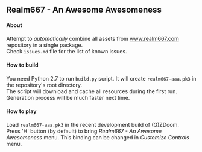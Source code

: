## Realm667 - An Awesome Awesomeness

#### About

Attempt to _automatically_ combine all assets from www.realm667.com repository in a single package.  
Check `issues.md` file for the list of known issues.

#### How to build

You need Python 2.7 to run `build.py` script. It will create `realm667-aaa.pk3` in the repository's root directory.  
The script will download and cache all resources during the first run. Generation process will be much faster next time.

#### How to play

Load `realm667-aaa.pk3` in the recent development build of (G)ZDoom.  
Press 'H' button (by default) to bring _Realm667 - An Awesome Awesomeness_ menu. This binding can be changed in _Customize Controls_ menu.
